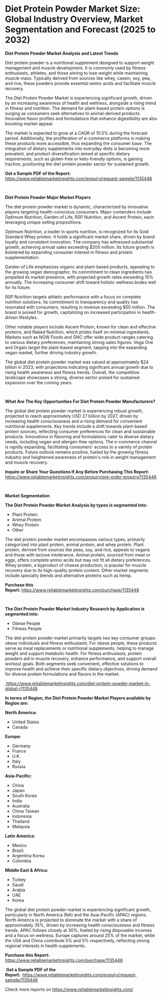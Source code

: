 <p><h1>Diet Protein Powder Market Size: Global Industry Overview, Market Segmentation and Forecast (2025 to 2032)</h1></p><p><strong>Diet Protein Powder Market Analysis and Latest Trends</strong></p>
<p><p>Diet protein powder is a nutritional supplement designed to support weight management and muscle development. It is commonly used by fitness enthusiasts, athletes, and those aiming to lose weight while maintaining muscle mass. Typically derived from sources like whey, casein, soy, pea, and rice, these powders provide essential amino acids and facilitate muscle recovery.</p><p>The Diet Protein Powder Market is experiencing significant growth, driven by an increasing awareness of health and wellness, alongside a rising trend in fitness and nutrition. The demand for plant-based protein options is surging as consumers seek alternatives to animal-derived products. Innovative flavor profiles and formulations that enhance digestibility are also boosting market appeal. </p><p>The market is expected to grow at a CAGR of 10.5% during the forecast period. Additionally, the proliferation of e-commerce platforms is making these products more accessible, thus expanding the consumer base. The integration of dietary supplements into everyday diets is becoming more prevalent, and product diversification aimed at specific dietary requirements, such as gluten-free or keto-friendly options, is gaining traction, positioning the diet protein powder sector for sustained growth.</p></p>
<p><strong>Get a Sample PDF of the Report:&nbsp;</strong> <a href="https://www.reliablemarketinsights.com/enquiry/request-sample/1135448?utm_campaign=3005&utm_medium=2&utm_source=Github&utm_content=ia&utm_term=07042025&utm_id=diet-protein-powder">https://www.reliablemarketinsights.com/enquiry/request-sample/1135448</a></p>
<p>&nbsp;</p>
<p><strong>Diet Protein Powder Major Market Players</strong></p>
<p><p>The diet protein powder market is dynamic, characterized by innovative players targeting health-conscious consumers. Major contenders include Optimum Nutrition, Garden of Life, RSP Nutrition, and Ascent Protein, each leveraging unique selling propositions.</p><p>Optimum Nutrition, a leader in sports nutrition, is recognized for its Gold Standard Whey protein. It holds a significant market share, driven by brand loyalty and consistent innovation. The company has witnessed substantial growth, achieving annual sales exceeding $200 million. Its future growth is bolstered by expanding consumer interest in fitness and protein supplementation.</p><p>Garden of Life emphasizes organic and plant-based products, appealing to the growing vegan demographic. Its commitment to clean ingredients has propelled its market presence, with projected growth rates exceeding 15% annually. The increasing consumer shift toward holistic wellness bodes well for its future.</p><p>RSP Nutrition targets athletic performance with a focus on complete nutrition solutions. Its commitment to transparency and quality has resonated with consumers, resulting in revenue exceeding $50 million. The brand is poised for growth, capitalizing on increased participation in health-driven lifestyles.</p><p>Other notable players include Ascent Protein, known for clean and effective proteins, and Naked Nutrition, which prides itself on minimal ingredients. Markets such as NOW Foods and GNC offer wide product ranges catering to various dietary preferences, maintaining strong sales figures. Vega One and Orgain target the plant-based segment, tapping into the expanding vegan market, further driving industry growth.</p><p>The global diet protein powder market was valued at approximately $24 billion in 2023, with projections indicating significant annual growth due to rising health awareness and fitness trends. Overall, the competitive landscape showcases a strong, diverse sector poised for sustained expansion over the coming years.</p></p>
<p>&nbsp;</p>
<p><strong>What Are The Key Opportunities For Diet Protein Powder Manufacturers?</strong></p>
<p><p>The global diet protein powder market is experiencing robust growth, projected to reach approximately USD 27 billion by 2027, driven by increasing health consciousness and a rising demand for convenient nutritional supplements. Key trends include a shift towards plant-based protein sources, reflecting consumer preferences for clean and sustainable products. Innovations in flavoring and formulations cater to diverse dietary needs, including vegan and allergen-free options. The e-commerce channel is rapidly expanding, facilitating consumers' access to a variety of protein products. Future outlook remains positive, fueled by the growing fitness industry and heightened awareness of protein's role in weight management and muscle recovery.</p></p>
<p><strong>Inquire or Share Your Questions If Any Before Purchasing This Report:</strong> <a href="https://www.reliablemarketinsights.com/enquiry/pre-order-enquiry/1135448?utm_campaign=3005&utm_medium=2&utm_source=Github&utm_content=ia&utm_term=07042025&utm_id=diet-protein-powder">https://www.reliablemarketinsights.com/enquiry/pre-order-enquiry/1135448</a></p>
<p>&nbsp;</p>
<p><strong>Market Segmentation</strong></p>
<p><strong>The Diet Protein Powder Market Analysis by types is segmented into:</strong></p>
<p><ul><li>Plant Protein</li><li>Animal Protein</li><li>Whey Protein</li><li>Other</li></ul></p>
<p><p>The diet protein powder market encompasses various types, primarily categorized into plant protein, animal protein, and whey protein. Plant protein, derived from sources like peas, soy, and rice, appeals to vegans and those with lactose intolerance. Animal protein, sourced from meat or eggs, offers complete amino acids but may not fit all dietary preferences. Whey protein, a byproduct of cheese production, is popular for muscle recovery due to its high-quality protein content. Other market segments include specialty blends and alternative proteins such as hemp.</p></p>
<p><strong>Purchase this Report:&nbsp;</strong><a href="https://www.reliablemarketinsights.com/purchase/1135448?utm_campaign=3005&utm_medium=2&utm_source=Github&utm_content=ia&utm_term=07042025&utm_id=diet-protein-powder">https://www.reliablemarketinsights.com/purchase/1135448</a></p>
<p>&nbsp;</p>
<p><strong>The Diet Protein Powder Market Industry Research by Application is segmented into:</strong></p>
<p><ul><li>Obese People</li><li>Fitness People</li></ul></p>
<p><p>The diet protein powder market primarily targets two key consumer groups: obese individuals and fitness enthusiasts. For obese people, these products serve as meal replacements or nutritional supplements, helping to manage weight and support metabolic health. For fitness enthusiasts, protein powders aid in muscle recovery, enhance performance, and support overall workout goals. Both segments seek convenient, effective solutions to improve health and achieve their specific dietary objectives, driving demand for diverse protein formulations and flavors in the market.</p></p>
<p><a href="https://www.reliablemarketinsights.com/diet-protein-powder-market-in-global-r1135448?utm_campaign=3005&utm_medium=2&utm_source=Github&utm_content=ia&utm_term=07042025&utm_id=diet-protein-powder">&nbsp;https://www.reliablemarketinsights.com/diet-protein-powder-market-in-global-r1135448</a></p>
<p><strong>In terms of Region, the Diet Protein Powder Market Players available by Region are:</strong></p>
<p>
    <p> <strong> North America: </strong>
        <ul>
            <li>United States</li>
            <li>Canada</li>
        </ul>
        </p> 
    <p> <strong> Europe: </strong>
        <ul>
            <li>Germany</li>
            <li>France</li>
            <li>U.K.</li>
            <li>Italy</li>
            <li>Russia</li>
        </ul>
        </p> 
    <p> <strong> Asia-Pacific: </strong>
        <ul>
            <li>China</li>
            <li>Japan</li>
            <li>South Korea</li>
            <li>India</li>
            <li>Australia</li>
            <li>China Taiwan</li>
            <li>Indonesia</li>
            <li>Thailand</li>
            <li>Malaysia</li>
        </ul>
        </p> 
    <p> <strong> Latin America: </strong>
        <ul>
            <li>Mexico</li>
            <li>Brazil</li>
            <li>Argentina Korea</li>
            <li>Colombia</li>
        </ul>
        </p> 
    <p> <strong> Middle East & Africa: </strong>
        <ul>
            <li>Turkey</li>
            <li>Saudi</li>
            <li>Arabia</li>
            <li>UAE</li>
            <li>Korea</li>
        </ul>
    </p>
    </p>
<p><p>The global diet protein powder market is experiencing significant growth, particularly in North America (NA) and the Asia-Pacific (APAC) regions. North America is projected to dominate the market with a share of approximately 35%, driven by increasing health consciousness and fitness trends. APAC follows closely at 30%, fueled by rising disposable incomes and a focus on wellness. Europe captures around 25% of the market, while the USA and China contribute 5% and 5% respectively, reflecting strong regional interests in health supplements.</p></p>
<p><strong>Purchase this Report: </strong><a href="https://www.reliablemarketinsights.com/purchase/1135448?utm_campaign=3005&utm_medium=2&utm_source=Github&utm_content=ia&utm_term=07042025&utm_id=diet-protein-powder">https://www.reliablemarketinsights.com/purchase/1135448</a></p>
<p>&nbsp;<strong>Get a Sample PDF of the Report:&nbsp;&nbsp;</strong><a href="https://www.reliablemarketinsights.com/enquiry/request-sample/1135448?utm_campaign=3005&utm_medium=2&utm_source=Github&utm_content=ia&utm_term=07042025&utm_id=diet-protein-powder">https://www.reliablemarketinsights.com/enquiry/request-sample/1135448</a></p>
<p><strong></strong></p>
<p>Check more reports on <a href="https://www.reliablemarketinsights.com/?utm_campaign=3005&utm_medium=2&utm_source=Github&utm_content=ia&utm_term=07042025&utm_id=diet-protein-powder">https://www.reliablemarketinsights.com/</a></p>